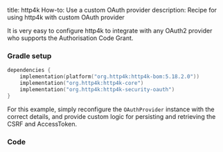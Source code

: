 title: http4k How-to: Use a custom OAuth provider
description: Recipe for using http4k with custom OAuth provider

It is very easy to configure http4k to integrate with any OAuth2 provider who supports the Authorisation Code Grant.

### Gradle setup

```kotlin
dependencies {
    implementation(platform("org.http4k:http4k-bom:5.18.2.0"))
    implementation("org.http4k:http4k-core")
    implementation("org.http4k:http4k-security-oauth")
}
```

For this example, simply reconfigure the `OAuthProvider` instance with the correct details, and provide custom logic for persisting and retrieving the CSRF and AccessToken.

### Code [<img class="octocat"/>](https://github.com/http4k/http4k/blob/master/src/docs/guide/howto/use_a_custom_oauth_provider/example.kt)

<script src="https://gist-it.appspot.com/https://github.com/http4k/http4k/blob/master/src/docs/guide/howto/use_a_custom_oauth_provider/example.kt"></script>
